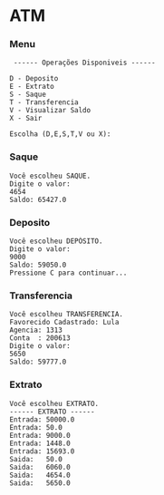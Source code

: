 # ATM 


### Menu
```
 ------ Operações Disponiveis ------

D - Deposito
E - Extrato
S - Saque
T - Transferencia
V - Visualizar Saldo
X - Sair

Escolha (D,E,S,T,V ou X): 
```

### Saque 
```
Você escolheu SAQUE.
Digite o valor: 
4654
Saldo: 65427.0
```
### Deposito 
```
Você escolheu DEPÓSITO.
Digite o valor: 
9000
Saldo: 59050.0
Pressione C para continuar...
```

### Transferencia 
```
Você escolheu TRANSFERENCIA.
Favorecido Cadastrado: Lula
Agencia: 1313
Conta  : 200613
Digite o valor: 
5650
Saldo: 59777.0
```
### Extrato 
```
Você escolheu EXTRATO.
------ EXTRATO ------
Entrada: 50000.0
Entrada: 50.0
Entrada: 9000.0
Entrada: 1448.0
Entrada: 15693.0
Saida:   50.0
Saida:   6060.0
Saida:   4654.0
Saida:   5650.0
```